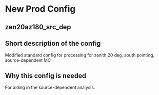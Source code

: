 # New Prod Config 

## zen20az180_src_dep

## Short description of the config

Modified standard config for processing for zenith 20 deg, south pointing, source-dependent MC

## Why this config is needed 

For aiding in the source-dependent analysis.
